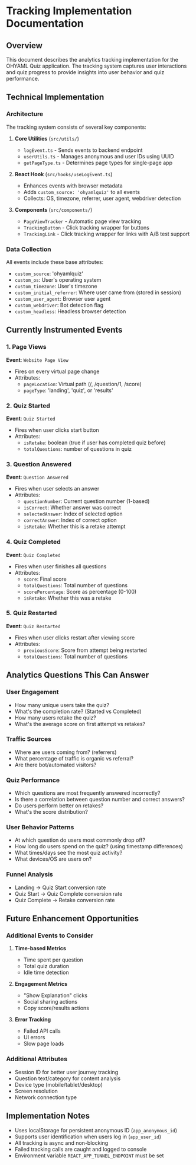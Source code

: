 # Tracking Implementation Documentation

## Overview

This document describes the analytics tracking implementation for the OHYAML Quiz application. The tracking system captures user interactions and quiz progress to provide insights into user behavior and quiz performance.

## Technical Implementation

### Architecture

The tracking system consists of several key components:

1. **Core Utilities** (`src/utils/`)
   - `logEvent.ts` - Sends events to backend endpoint
   - `userUtils.ts` - Manages anonymous and user IDs using UUID
   - `getPageType.ts` - Determines page types for single-page app

2. **React Hook** (`src/hooks/useLogEvent.ts`)
   - Enhances events with browser metadata
   - Adds `custom_source: 'ohyamlquiz'` to all events
   - Collects: OS, timezone, referrer, user agent, webdriver detection

3. **Components** (`src/components/`)
   - `PageViewTracker` - Automatic page view tracking
   - `TrackingButton` - Click tracking wrapper for buttons
   - `TrackingLink` - Click tracking wrapper for links with A/B test support

### Data Collection

All events include these base attributes:
- `custom_source`: 'ohyamlquiz'
- `custom_os`: User's operating system
- `custom_timezone`: User's timezone
- `custom_initial_referrer`: Where user came from (stored in session)
- `custom_user_agent`: Browser user agent
- `custom_webdriver`: Bot detection flag
- `custom_headless`: Headless browser detection

## Currently Instrumented Events

### 1. Page Views
**Event**: `Website Page View`
- Fires on every virtual page change
- Attributes:
  - `pageLocation`: Virtual path (/, /question/1, /score)
  - `pageType`: 'landing', 'quiz', or 'results'

### 2. Quiz Started
**Event**: `Quiz Started`
- Fires when user clicks start button
- Attributes:
  - `isRetake`: boolean (true if user has completed quiz before)
  - `totalQuestions`: number of questions in quiz

### 3. Question Answered
**Event**: `Question Answered`
- Fires when user selects an answer
- Attributes:
  - `questionNumber`: Current question number (1-based)
  - `isCorrect`: Whether answer was correct
  - `selectedAnswer`: Index of selected option
  - `correctAnswer`: Index of correct option
  - `isRetake`: Whether this is a retake attempt

### 4. Quiz Completed
**Event**: `Quiz Completed`
- Fires when user finishes all questions
- Attributes:
  - `score`: Final score
  - `totalQuestions`: Total number of questions
  - `scorePercentage`: Score as percentage (0-100)
  - `isRetake`: Whether this was a retake

### 5. Quiz Restarted
**Event**: `Quiz Restarted`
- Fires when user clicks restart after viewing score
- Attributes:
  - `previousScore`: Score from attempt being restarted
  - `totalQuestions`: Total number of questions

## Analytics Questions This Can Answer

### User Engagement
- How many unique users take the quiz?
- What's the completion rate? (Started vs Completed)
- How many users retake the quiz?
- What's the average score on first attempt vs retakes?

### Traffic Sources
- Where are users coming from? (referrers)
- What percentage of traffic is organic vs referral?
- Are there bot/automated visitors?

### Quiz Performance
- Which questions are most frequently answered incorrectly?
- Is there a correlation between question number and correct answers?
- Do users perform better on retakes?
- What's the score distribution?

### User Behavior Patterns
- At which question do users most commonly drop off?
- How long do users spend on the quiz? (using timestamp differences)
- What times/days see the most quiz activity?
- What devices/OS are users on?

### Funnel Analysis
- Landing → Quiz Start conversion rate
- Quiz Start → Quiz Complete conversion rate
- Quiz Complete → Retake conversion rate

## Future Enhancement Opportunities

### Additional Events to Consider
1. **Time-based Metrics**
   - Time spent per question
   - Total quiz duration
   - Idle time detection

2. **Engagement Metrics**
   - "Show Explanation" clicks
   - Social sharing actions
   - Copy score/results actions

3. **Error Tracking**
   - Failed API calls
   - UI errors
   - Slow page loads

### Additional Attributes
- Session ID for better user journey tracking
- Question text/category for content analysis
- Device type (mobile/tablet/desktop)
- Screen resolution
- Network connection type

## Implementation Notes

- Uses localStorage for persistent anonymous ID (`app_anonymous_id`)
- Supports user identification when users log in (`app_user_id`)
- All tracking is async and non-blocking
- Failed tracking calls are caught and logged to console
- Environment variable `REACT_APP_TUNNEL_ENDPOINT` must be set
